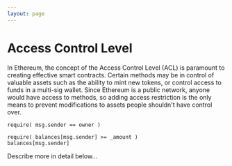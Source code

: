 ```yaml
---
layout: page
---
```


# Access Control Level

In Ethereum, the concept of the Access Control Level (ACL) is paramount to creating effective smart contracts.
Certain methods may be in control of valuable assets such as the ability to mint new tokens,
or control access to funds in a multi-sig wallet.
Since Ethereum is a public network, anyone would have access to methods, so adding access restriction
is the only means to prevent modifications to assets people shouldn't have control over.

```
require( msg.sender == owner )
```

```
require( balances[msg.sender] >= _amount )
balances[msg.sender] 
```

Describe more in detail below...
